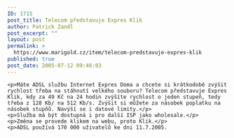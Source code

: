 ```yaml
---
ID: 1715
post_title: Telecom představuje Expres Klik
author: Patrick Zandl
post_excerpt: ""
layout: post
permalink: >
  https://www.marigold.cz/item/telecom-predstavuje-expres-klik
published: true
post_date: 2005-07-12 09:46:03
---
```

	<p>Máte ADSL službu Internet Expres Doma a chcete si krátkodobě zvýšit rychlost třeba na stáhnutí velkého souboru? Telecom představuje Expres Klik, kdy za 49 Kč na 24 hodin zvýšíte rychlost o jeden stupeň, tedy třeba z 128 Kb/ na 512 Kb/s. Zvýšit si můžete za násobek poplatku na násobek stupňů. Navýší se i datové limity.</p>
	<p>Služba má být dostupná i pro další ISP jako wholesale.</p>
	<p>Změna se provede klikem na webu, proto Klik.</p>
	<p>ADSL používá 170 000 uživatelů ke dni 11.7.2005.
</p>